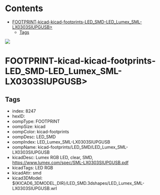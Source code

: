 



Contents
========

* [FOOTPRINT-kicad-kicad-footprints-LED_SMD-LED_Lumex_SML-LX0303SIUPGUSB>](#footprint-kicad-kicad-footprints-led_smd-led_lumex_sml-lx0303siupgusb)
	* [Tags](#tags)
  
![][im]
# FOOTPRINT-kicad-kicad-footprints-LED_SMD-LED_Lumex_SML-LX0303SIUPGUSB>

## Tags

- index: 8247
- hexID: 
- oompType: FOOTPRINT
- oompSize: kicad
- oompColor: kicad-footprints
- oompDesc: LED_SMD
- oompIndex: LED_Lumex_SML-LX0303SIUPGUSB
- oompName: kicad-footprints/LED_SMD/LED_Lumex_SML-LX0303SIUPGUSB
- kicadDesc: Lumex RGB LED, clear, SMD, https://www.lumex.com/spec/SML-LX0303SIUPGUSB.pdf
- kicadTags: LED RGB
- kicadAttr: smd
- kicad3DModel: ${KICAD6_3DMODEL_DIR}/LED_SMD.3dshapes/LED_Lumex_SML-LX0303SIUPGUSB.wrl



[im]: image.png
